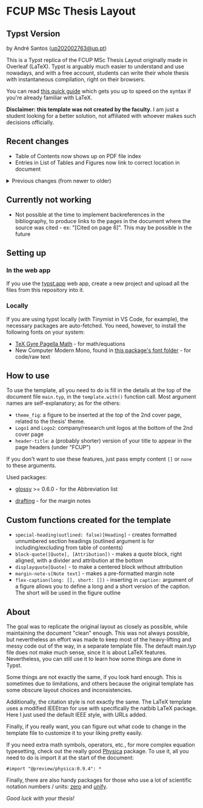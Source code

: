 # FCUP MSc Thesis Layout
## Typst Version

by André Santos ([up202002763@up.pt](mailto:up202002763@up.pt))

This is a Typst replica of the FCUP MSc Thesis Layout originally made in Overleaf (LaTeX). Typst is arguably much easier to understand and use nowadays, and with a free account, students can write their whole thesis with instantaneous compilation, right on their browsers.

You can read [this quick guide](https://typst.app/docs/guides/guide-for-latex-users/) which gets you up to speed on the syntax if you're already familiar with LaTeX.

**Disclaimer: this template was not created by the faculty.** I am just a student looking for a better solution, not affiliated with whoever makes such decisions officially.

## Recent changes
- Table of Contents now shows up on PDF file index
- Entries in List of Tables and Figures now link to correct location in document

<details>
<summary> 
Previous changes (from newer to older) 
</summary>
<br>
- Added option for showing a List of Tables
- Added option to write a Dedication
- Improved header placement in page
- Included math and mono fonts in folder
- Replaced blurry png image for the "MSc" watermark on the cover with a crisp svg replica
- Moved all the code for document setup to template file. Now acknowledgments and abstracts are template arguments. This makes the main file much cleaner
- Created a glossary.typ file. Now abbreviations are to be listed here instead of the main file, so that it is quicker to add an entry while writing, without scrolling to top of doc and back
- Start of page numberings is now according to the original template (preamble starts at "ii" and body at "1")
- Introduced `flex-caption` which allows you to shorten long figure captions for the outline
- `in-outline` state is now handled in the template file, you no longer need the `#in-outline.update()` lines in your main.typ file 
- Level 1 Headings (chapters) and uses of `special-heading` now already include pagebreaks automatically
- Header title has smaller spacing between lines for longer, multi-line titles. Use of linebreaks with "\" is encouraged
- Fixed justification not applying to Abstract sections

</details>

## Currently not working

- Not possible at the time to implement backreferences in the bibliography, to produce links to the pages in the document where the source was cited - ex: "[Cited on page 6]". This may be possible in the future

## Setting up

### In the web app
If you use the [typst.app](typst.app) web app, create a new project and upload all the files from this repository into it. 

### Locally
If you are using typst locally (with Tinymist in VS Code, for example), the necessary packages are auto-fetched. 
You need, however, to install the following fonts on your system:

- [TeX Gyre Pagella Math](https://www.gust.org.pl/projects/e-foundry/tg-math/download/index_html#Pagella_Math) - for math/equations
- New Computer Modern Mono, found in [this package's font folder](https://ctan.org/pkg/newcomputermodern) - for code/raw text 

## How to use

To use the template, all you need to do is fill in the details at the top of the document file `main.typ`, in the `template.with()` function call. Most argument names are self-explanatory; as for the others:

 - `theme_fig`: a figure to be inserted at the top of the 2nd cover page, related to the thesis' theme.
 - `Logo1` and `Logo2`: company/research unit logos at the bottom of the 2nd cover page
- `header-title`: a (probably shorter) version of your title to appear in the page headers (under "FCUP")

If you don't want to use these features, just pass empty content `[]` or `none` to these arguments.

Used packages:

 - [glossy](https://typst.app/universe/package/glossy/) >= 0.6.0 - for the Abbreviation list
    
 - [drafting](https://typst.app/universe/package/drafting) - for the margin notes
    
## Custom functions created for the template

 - `special-heading(outlined: false)[Heading]` - creates formatted unnumbered section headings (outlined argument is for including/excluding from table of contents)
 - `block-quote([Quote], [Attribution])` - makes a quote block, right aligned, with a divider and attribution at the bottom
 - `displayquote[Quote]` - to make a centered block without attribution
 - `margin-note-s[Note text]` - makes a pre-formatted margin note
 - `flex-caption(long: [], short: [])` - inserting in `caption:` argument of a figure allows you to define a long and a short version of the caption. The short will be used in the figure outline

## About
 
The goal was to replicate the original layout as closely as possible, while maintaining the document "clean" enough. This was not always possible, but nevertheless an effort was made to keep most of the heavy-lifting and messy code out of the way, in a separate template file. The default main.typ file does not make much sense, since it is about LaTeX features. Nevertheless, you can still use it to learn how some things are done in Typst. 

Some things are not exactly the same, if you look hard enough. This is sometimes due to limitations, and others because the original template has some obscure layout choices and inconsistencies. 

Additionally, the citation style is not exactly the same. The LaTeX template uses a modified IEEEtran for use with specifically the natbib LaTeX package. Here I just used the default IEEE style, with URLs added.

Finally, if you really want, you can figure out what code to change in the template file to customize it to your liking pretty easily.

If you need extra math symbols, operators, etc., for more complex equation typesetting, check out the really good [Physica](https://typst.app/universe/package/physica/) package.
To use it, all you need to do is import it at the start of the document: 

```
#import "@preview/physica:0.9.4": *
```

Finally, there are also handy packages for those who use a lot of scientific notation numbers / units: [zero](https://typst.app/universe/package/zero) and [unify](https://typst.app/universe/package/unify).

*Good luck with your thesis!*
